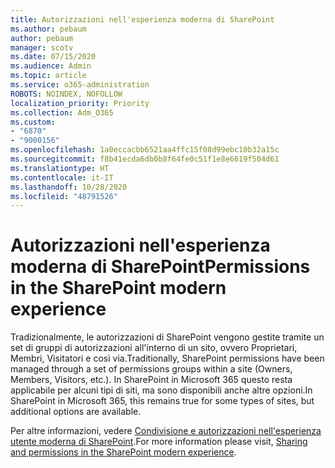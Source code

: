 ```yaml
---
title: Autorizzazioni nell'esperienza moderna di SharePoint
ms.author: pebaum
author: pebaum
manager: scotv
ms.date: 07/15/2020
ms.audience: Admin
ms.topic: article
ms.service: o365-administration
ROBOTS: NOINDEX, NOFOLLOW
localization_priority: Priority
ms.collection: Adm_O365
ms.custom:
- "6870"
- "9000156"
ms.openlocfilehash: 1a0eccacbb6521aa4ffc15f08d99ebc10b32a15c
ms.sourcegitcommit: f8b41ecda6db0b8f64fe0c51f1e8e6619f504d61
ms.translationtype: HT
ms.contentlocale: it-IT
ms.lasthandoff: 10/28/2020
ms.locfileid: "48791526"
---
```

# <a name="permissions-in-the-sharepoint-modern-experience"></a><span data-ttu-id="d5b0e-102">Autorizzazioni nell'esperienza moderna di SharePoint</span><span class="sxs-lookup"><span data-stu-id="d5b0e-102">Permissions in the SharePoint modern experience</span></span>

<span data-ttu-id="d5b0e-103">Tradizionalmente, le autorizzazioni di SharePoint vengono gestite tramite un set di gruppi di autorizzazioni all'interno di un sito, ovvero Proprietari, Membri, Visitatori e così via.</span><span class="sxs-lookup"><span data-stu-id="d5b0e-103">Traditionally, SharePoint permissions have been managed through a set of permissions groups within a site (Owners, Members, Visitors, etc.).</span></span> <span data-ttu-id="d5b0e-104">In SharePoint in Microsoft 365 questo resta applicabile per alcuni tipi di siti, ma sono disponibili anche altre opzioni.</span><span class="sxs-lookup"><span data-stu-id="d5b0e-104">In SharePoint in Microsoft 365, this remains true for some types of sites, but additional options are available.</span></span>  

<span data-ttu-id="d5b0e-105">Per altre informazioni, vedere [Condivisione e autorizzazioni nell'esperienza utente moderna di SharePoint](https://docs.microsoft.com/sharepoint/modern-experience-sharing-permissions).</span><span class="sxs-lookup"><span data-stu-id="d5b0e-105">For more information please visit, [Sharing and permissions in the SharePoint modern experience](https://docs.microsoft.com/sharepoint/modern-experience-sharing-permissions).</span></span>
